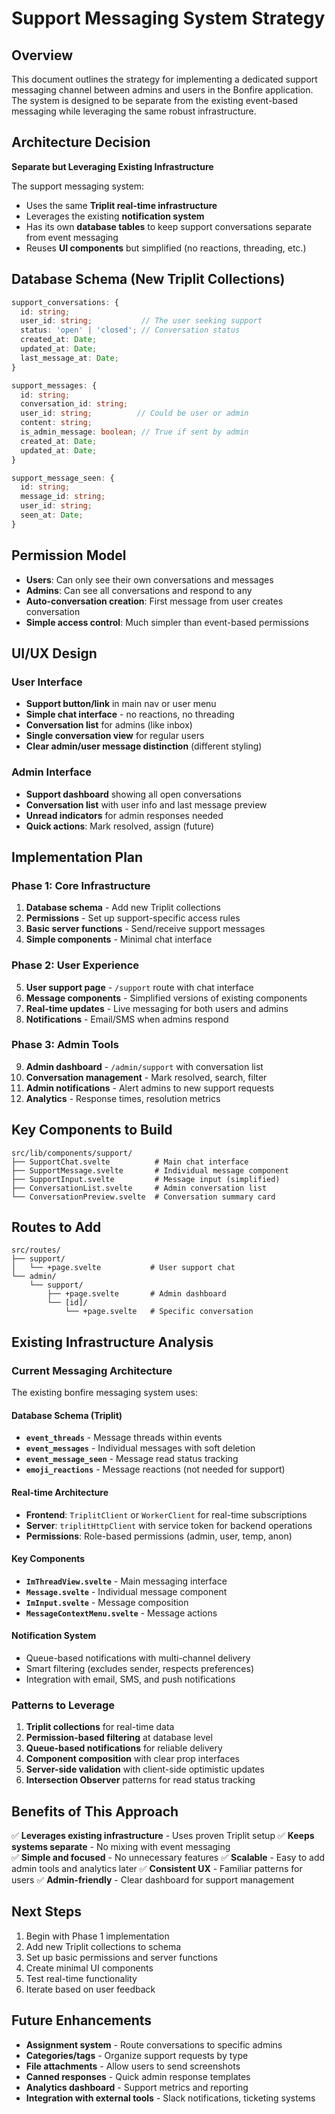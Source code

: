 # Support Messaging System Strategy

## Overview

This document outlines the strategy for implementing a dedicated support messaging channel between admins and users in the Bonfire application. The system is designed to be separate from the existing event-based messaging while leveraging the same robust infrastructure.

## Architecture Decision

**Separate but Leveraging Existing Infrastructure**

The support messaging system:
- Uses the same **Triplit real-time infrastructure** 
- Leverages the existing **notification system**
- Has its own **database tables** to keep support conversations separate from event messaging
- Reuses **UI components** but simplified (no reactions, threading, etc.)

## Database Schema (New Triplit Collections)

```typescript
support_conversations: {
  id: string;
  user_id: string;           // The user seeking support
  status: 'open' | 'closed'; // Conversation status
  created_at: Date;
  updated_at: Date;
  last_message_at: Date;
}

support_messages: {
  id: string;
  conversation_id: string;
  user_id: string;          // Could be user or admin
  content: string;
  is_admin_message: boolean; // True if sent by admin
  created_at: Date;
  updated_at: Date;
}

support_message_seen: {
  id: string;
  message_id: string;
  user_id: string;
  seen_at: Date;
}
```

## Permission Model

- **Users**: Can only see their own conversations and messages
- **Admins**: Can see all conversations and respond to any
- **Auto-conversation creation**: First message from user creates conversation
- **Simple access control**: Much simpler than event-based permissions

## UI/UX Design

### User Interface
- **Support button/link** in main nav or user menu
- **Simple chat interface** - no reactions, no threading
- **Conversation list** for admins (like inbox)
- **Single conversation view** for regular users
- **Clear admin/user message distinction** (different styling)

### Admin Interface
- **Support dashboard** showing all open conversations
- **Conversation list** with user info and last message preview
- **Unread indicators** for admin responses needed
- **Quick actions**: Mark resolved, assign (future)

## Implementation Plan

### Phase 1: Core Infrastructure
1. **Database schema** - Add new Triplit collections
2. **Permissions** - Set up support-specific access rules
3. **Basic server functions** - Send/receive support messages
4. **Simple components** - Minimal chat interface

### Phase 2: User Experience  
5. **User support page** - `/support` route with chat interface
6. **Message components** - Simplified versions of existing components
7. **Real-time updates** - Live messaging for both users and admins
8. **Notifications** - Email/SMS when admins respond

### Phase 3: Admin Tools
9. **Admin dashboard** - `/admin/support` with conversation list
10. **Conversation management** - Mark resolved, search, filter
11. **Admin notifications** - Alert admins to new support requests
12. **Analytics** - Response times, resolution metrics

## Key Components to Build

```
src/lib/components/support/
├── SupportChat.svelte          # Main chat interface
├── SupportMessage.svelte       # Individual message component  
├── SupportInput.svelte         # Message input (simplified)
├── ConversationList.svelte     # Admin conversation list
└── ConversationPreview.svelte  # Conversation summary card
```

## Routes to Add

```
src/routes/
├── support/
│   └── +page.svelte           # User support chat
└── admin/
    └── support/
        ├── +page.svelte       # Admin dashboard
        └── [id]/
            └── +page.svelte   # Specific conversation
```

## Existing Infrastructure Analysis

### Current Messaging Architecture

The existing bonfire messaging system uses:

#### Database Schema (Triplit)
- **`event_threads`** - Message threads within events
- **`event_messages`** - Individual messages with soft deletion
- **`event_message_seen`** - Message read status tracking
- **`emoji_reactions`** - Message reactions (not needed for support)

#### Real-time Architecture
- **Frontend**: `TriplitClient` or `WorkerClient` for real-time subscriptions
- **Server**: `triplitHttpClient` with service token for backend operations
- **Permissions**: Role-based permissions (admin, user, temp, anon)

#### Key Components
- **`ImThreadView.svelte`** - Main messaging interface
- **`Message.svelte`** - Individual message component
- **`ImInput.svelte`** - Message composition
- **`MessageContextMenu.svelte`** - Message actions

#### Notification System
- Queue-based notifications with multi-channel delivery
- Smart filtering (excludes sender, respects preferences)
- Integration with email, SMS, and push notifications

### Patterns to Leverage

1. **Triplit collections** for real-time data
2. **Permission-based filtering** at database level
3. **Queue-based notifications** for reliable delivery
4. **Component composition** with clear prop interfaces
5. **Server-side validation** with client-side optimistic updates
6. **Intersection Observer** patterns for read status tracking

## Benefits of This Approach

✅ **Leverages existing infrastructure** - Uses proven Triplit setup
✅ **Keeps systems separate** - No mixing with event messaging  
✅ **Simple and focused** - No unnecessary features
✅ **Scalable** - Easy to add admin tools and analytics later
✅ **Consistent UX** - Familiar patterns for users
✅ **Admin-friendly** - Clear dashboard for support management

## Next Steps

1. Begin with Phase 1 implementation
2. Add new Triplit collections to schema
3. Set up basic permissions and server functions
4. Create minimal UI components
5. Test real-time functionality
6. Iterate based on user feedback

## Future Enhancements

- **Assignment system** - Route conversations to specific admins
- **Categories/tags** - Organize support requests by type
- **File attachments** - Allow users to send screenshots
- **Canned responses** - Quick admin response templates
- **Analytics dashboard** - Support metrics and reporting
- **Integration with external tools** - Slack notifications, ticketing systems